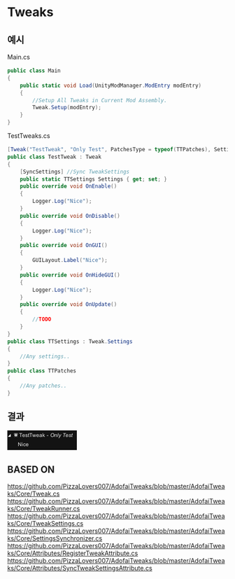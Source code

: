 # Tweaks

## 예시
Main.cs
```cs
public class Main
{
    public static void Load(UnityModManager.ModEntry modEntry)
    {
        //Setup All Tweaks in Current Mod Assembly.
        Tweak.Setup(modEntry);
    }
}
```

TestTweaks.cs
```cs
[Tweak("TestTweak", "Only Test", PatchesType = typeof(TTPatches), SettingsType = typeof(TTSettings))]
public class TestTweak : Tweak
{
    [SyncSettings] //Sync TweakSettings
    public static TTSettings Settings { get; set; }
    public override void OnEnable()
    {
        Logger.Log("Nice");
    }
    public override void OnDisable()
    {
        Logger.Log("Nice");
    }
    public override void OnGUI()
    {
        GUILayout.Label("Nice");
    }
    public override void OnHideGUI()
    {
        Logger.Log("Nice");
    }
    public override void OnUpdate()
    {
        //TODO
    }
}
public class TTSettings : Tweak.Settings
{
    //Any settings..
}
public class TTPatches
{
    //Any patches..
}
```
## 결과
![Result](Result.png)
## BASED ON
https://github.com/PizzaLovers007/AdofaiTweaks/blob/master/AdofaiTweaks/Core/Tweak.cs
https://github.com/PizzaLovers007/AdofaiTweaks/blob/master/AdofaiTweaks/Core/TweakRunner.cs
https://github.com/PizzaLovers007/AdofaiTweaks/blob/master/AdofaiTweaks/Core/TweakSettings.cs
https://github.com/PizzaLovers007/AdofaiTweaks/blob/master/AdofaiTweaks/Core/SettingsSynchronizer.cs
https://github.com/PizzaLovers007/AdofaiTweaks/blob/master/AdofaiTweaks/Core/Attributes/RegisterTweakAttribute.cs
https://github.com/PizzaLovers007/AdofaiTweaks/blob/master/AdofaiTweaks/Core/Attributes/SyncTweakSettingsAttribute.cs
